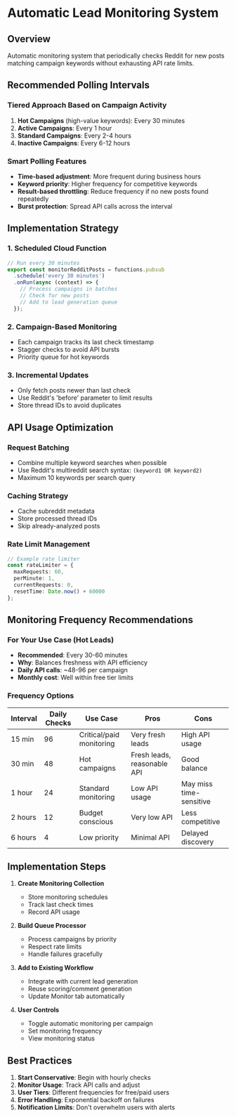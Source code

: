 # Automatic Lead Monitoring System

## Overview
Automatic monitoring system that periodically checks Reddit for new posts matching campaign keywords without exhausting API rate limits.

## Recommended Polling Intervals

### Tiered Approach Based on Campaign Activity
1. **Hot Campaigns** (high-value keywords): Every 30 minutes
2. **Active Campaigns**: Every 1 hour  
3. **Standard Campaigns**: Every 2-4 hours
4. **Inactive Campaigns**: Every 6-12 hours

### Smart Polling Features
- **Time-based adjustment**: More frequent during business hours
- **Keyword priority**: Higher frequency for competitive keywords
- **Result-based throttling**: Reduce frequency if no new posts found repeatedly
- **Burst protection**: Spread API calls across the interval

## Implementation Strategy

### 1. Scheduled Cloud Function
```typescript
// Run every 30 minutes
export const monitorRedditPosts = functions.pubsub
  .schedule('every 30 minutes')
  .onRun(async (context) => {
    // Process campaigns in batches
    // Check for new posts
    // Add to lead generation queue
  });
```

### 2. Campaign-Based Monitoring
- Each campaign tracks its last check timestamp
- Stagger checks to avoid API bursts
- Priority queue for hot keywords

### 3. Incremental Updates
- Only fetch posts newer than last check
- Use Reddit's 'before' parameter to limit results
- Store thread IDs to avoid duplicates

## API Usage Optimization

### Request Batching
- Combine multiple keyword searches when possible
- Use Reddit's multireddit search syntax: `(keyword1 OR keyword2)`
- Maximum 10 keywords per search query

### Caching Strategy
- Cache subreddit metadata
- Store processed thread IDs
- Skip already-analyzed posts

### Rate Limit Management
```typescript
// Example rate limiter
const rateLimiter = {
  maxRequests: 60,
  perMinute: 1,
  currentRequests: 0,
  resetTime: Date.now() + 60000
};
```

## Monitoring Frequency Recommendations

### For Your Use Case (Hot Leads)
- **Recommended**: Every 30-60 minutes
- **Why**: Balances freshness with API efficiency
- **Daily API calls**: ~48-96 per campaign
- **Monthly cost**: Well within free tier limits

### Frequency Options

| Interval | Daily Checks | Use Case | Pros | Cons |
|----------|--------------|----------|------|------|
| 15 min | 96 | Critical/paid monitoring | Very fresh leads | High API usage |
| 30 min | 48 | Hot campaigns | Fresh leads, reasonable API | Good balance |
| 1 hour | 24 | Standard monitoring | Low API usage | May miss time-sensitive |
| 2 hours | 12 | Budget conscious | Very low API | Less competitive |
| 6 hours | 4 | Low priority | Minimal API | Delayed discovery |

## Implementation Steps

1. **Create Monitoring Collection**
   - Store monitoring schedules
   - Track last check times
   - Record API usage

2. **Build Queue Processor**
   - Process campaigns by priority
   - Respect rate limits
   - Handle failures gracefully

3. **Add to Existing Workflow**
   - Integrate with current lead generation
   - Reuse scoring/comment generation
   - Update Monitor tab automatically

4. **User Controls**
   - Toggle automatic monitoring per campaign
   - Set monitoring frequency
   - View monitoring status

## Best Practices

1. **Start Conservative**: Begin with hourly checks
2. **Monitor Usage**: Track API calls and adjust
3. **User Tiers**: Different frequencies for free/paid users
4. **Error Handling**: Exponential backoff on failures
5. **Notification Limits**: Don't overwhelm users with alerts 